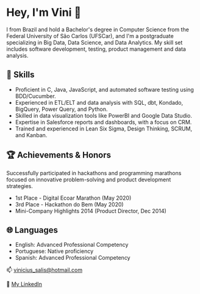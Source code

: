 # Hey, I'm Vini 🤙

I from Brazil and hold a Bachelor's degree in Computer Science from the Federal University of São Carlos (UFSCar), and I'm a postgraduate specializing in Big Data, Data Science, and Data Analytics. My skill set includes software development, testing, product management and data analysis.

## 🔧 Skills

- Proficient in C, Java, JavaScript, and automated software testing using BDD/Cucumber.
- Experienced in ETL/ELT and data analysis with SQL, dbt, Kondado, BigQuery, Power Query, and Python.
- Skilled in data visualization tools like PowerBI and Google Data Studio.
- Expertise in Salesforce reports and dashboards, with a focus on CRM.
- Trained and experienced in Lean Six Sigma, Design Thinking, SCRUM, and Kanban.

## 🏆 Achievements & Honors
Successfully participated in hackathons and programming marathons focused on innovative problem-solving and product development strategies.
- 1st Place - Digital Ecoar Marathon (May 2020)
- 3rd Place - Hackathon do Bem (May 2020)
- Mini-Company Highlights 2014 (Product Director, Dec 2014)

## 🌐 Languages

- English: Advanced Professional Competency
- Portuguese: Native proficiency
- Spanish: Advanced Professional Competency


📫 vinicius_salis@hotmail.com

👥 [My LinkedIn](https://www.linkedin.com/in/vinicius-salinas/)
